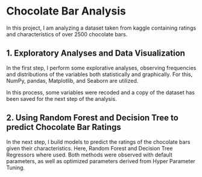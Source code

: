 # Chocolate Bar Analysis
In this project, I am analyzing a dataset taken from kaggle containing ratings and characteristics of over 2500 chocolate bars.

## 1. Exploratory Analyses and Data Visualization
In the first step, I perform some explorative analyses, observing frequencies and distributions of the variables both statistically and graphically. For this, NumPy, pandas, Matplotlib, and Seaborn are utilized.

In this process, some variables were recoded and a copy of the dataset has been saved for the next step of the analysis.

## 2. Using Random Forest and Decision Tree to predict Chocolate Bar Ratings
In the next step, I build models to predict the ratings of the chocolate bars given their characteristics. Here, Random Forest and Decision Tree Regressors where used. Both methods were observed with default parameters, as well as optimized parameters derived from Hyper Parameter Tuning.
